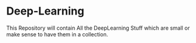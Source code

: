 # Deep-Learning
This Repository will contain All the DeepLearning Stuff which are small or make sense to have them in a collection.
